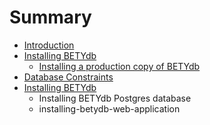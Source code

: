 # Summary

* [Introduction](README.md)
* [Installing BETYdb](installation.md)
   * [Installing a production copy of BETYdb](installing_a_production_copy_of_betydb.md)
* [Database Constraints](database_constraints.md)
* [Installing BETYdb](installing_betydb.md)
   * Installing BETYdb Postgres database
   * installing-betydb-web-application

